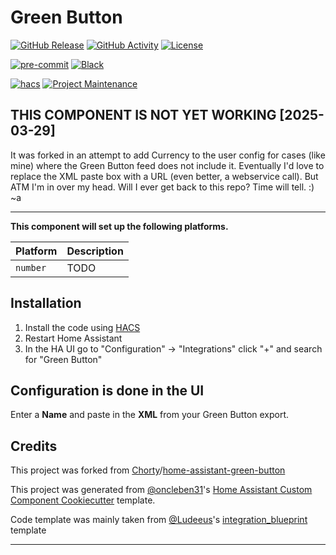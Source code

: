 # Green Button

[![GitHub Release][releases-shield]][releases]
[![GitHub Activity][commits-shield]][commits]
[![License][license-shield]](LICENSE)

[![pre-commit][pre-commit-shield]][pre-commit]
[![Black][black-shield]][black]

[![hacs][hacsbadge]][hacs]
[![Project Maintenance][maintenance-shield]][user_profile]

## THIS COMPONENT IS NOT YET WORKING [2025-03-29]
It was forked in an attempt to add Currency to the user config for cases (like mine) where the Green Button 
feed does not include it. Eventually I'd love to replace the XML paste box with a URL (even better,
a webservice call). But ATM I'm in over my head. Will I ever get back to this repo? Time will tell. :) ~a

---
**This component will set up the following platforms.**

| Platform | Description |
| -------- | ----------- |
| `number` | TODO        |

## Installation

1. Install the code using [HACS](https://hacs.xyz/)
2. Restart Home Assistant
3. In the HA UI go to "Configuration" -> "Integrations" click "+" and search for "Green Button"

## Configuration is done in the UI

Enter a **Name** and paste in the **XML** from your Green Button export.

## Credits
This project was forked from [Chorty](https://github.com/Chorty)/[home-assistant-green-button](https://github.com/Chorty/home-assistant-green-button)

This project was generated from [@oncleben31](https://github.com/oncleben31)'s [Home Assistant Custom Component Cookiecutter](https://github.com/oncleben31/cookiecutter-homeassistant-custom-component) template.

Code template was mainly taken from [@Ludeeus](https://github.com/ludeeus)'s [integration_blueprint][integration_blueprint] template

---

[integration_blueprint]: https://github.com/custom-components/integration_blueprint
[black]: https://github.com/psf/black
[black-shield]: https://img.shields.io/badge/code%20style-black-000000.svg?style=for-the-badge
[commits-shield]: https://img.shields.io/github/commit-activity/y/justadri/home-assistant-green-button.svg?style=for-the-badge
[commits]: https://github.com/justadri/home-assistant-green-button/commits/main
[hacs]: https://hacs.xyz
[hacsbadge]: https://img.shields.io/badge/HACS-Custom-orange.svg?style=for-the-badge
[license-shield]: https://img.shields.io/github/license/justadri/home-assistant-green-button.svg?style=for-the-badge
[maintenance-shield]: https://img.shields.io/badge/maintainer-%40justadri-blue.svg?style=for-the-badge
[pre-commit]: https://github.com/pre-commit/pre-commit
[pre-commit-shield]: https://img.shields.io/badge/pre--commit-enabled-brightgreen?style=for-the-badge
[releases-shield]: https://img.shields.io/github/release/justadri/home-assistant-green-button.svg?style=for-the-badge
[releases]: https://github.com/justadri/home-assistant-green-button/releases
[user_profile]: https://github.com/justadri
